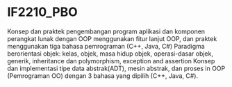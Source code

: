 # IF2210_PBO
Konsep dan praktek pengembangan program aplikasi dan komponen perangkat lunak dengan OOP menggunakan fitur lanjut OOP, dan praktek menggunakan tiga bahasa pemrograman (C++, Java, C#) Paradigma berorientasi objek: kelas, objek, masa hidup objek, operasi-dasar objek, generik, inheritance dan polymorphism, exception and assertion Konsep dan implementasi tipe data abstrak(ADT), mesin abstrak, dan proses in OOP (Pemrograman OO) dengan 3 bahasa yang dipilih (C++, Java, C#).
